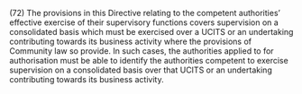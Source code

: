 (72) The provisions in this Directive relating to the competent authorities’ effective exercise of their supervisory functions covers supervision on a consolidated basis which must be exercised over a UCITS or an undertaking contributing towards its business activity where the provisions of Community law so provide. In such cases, the authorities applied to for authorisation must be able to identify the authorities competent to exercise supervision on a consolidated basis over that UCITS or an undertaking contributing towards its business activity.